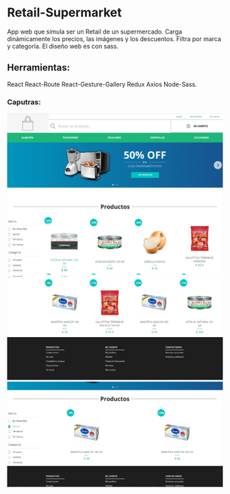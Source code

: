 # Retail-Supermarket

App web que simula ser un Retail de un supermercado. Carga dinámicamente los precios, las imágenes y los descuentos. Filtra por marca y categoría. El diseño web es con sass.

## Herramientas:

React React-Route React-Gesture-Gallery Redux Axios Node-Sass.

### Caputras:

![](/capturas/home-uno.png)
![](/capturas/home-dos.png)
![](/capturas/home-tres.png)
![](/capturas/filtro.png)

